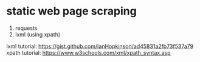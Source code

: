 # static web page scraping
1) requests
2) lxml (using xpath)


lxml tutorial: https://gist.github.com/IanHopkinson/ad45831a2fb73f537a79
xpath tutorial: https://www.w3schools.com/xml/xpath_syntax.asp
